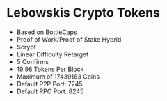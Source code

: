 
Lebowskis Crypto Tokens
=======================
 
* Based on BottleCaps
* Proof of Work/Proof of Stake Hybrid
* Scrypt
* Linear Difficulty Retarget
* 5 Confirms
* 19.98 Tokens Per Block
* Maximum of 17439163 Coins
* Default P2P Port: 7245
* Default RPC Port: 8245
